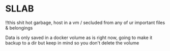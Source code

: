 # SLLAB

!!this shit hot garbage, host in a vm / secluded from any of ur important files & belongings

Data is only saved in a docker volume as is right now, going to make it backup to a dir but keep in mind so you don't delete the volume
